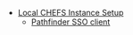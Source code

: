 * [Local CHEFS Instance Setup](Local-CHEFS-Instance-Setup)
  * [Pathfinder SSO client](Pathfinder-SSO-client)